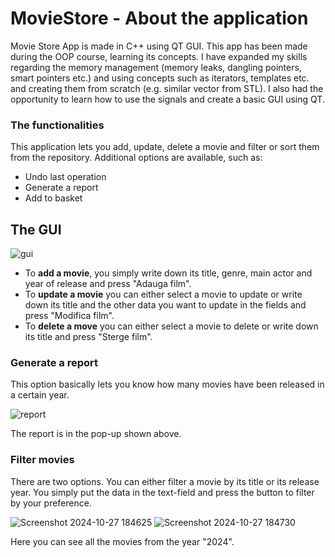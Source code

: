 # MovieStore - About the application
Movie Store App is made in C++ using QT GUI. This app has been made during the OOP course, learning its concepts. I have expanded my skills regarding the memory management (memory leaks, dangling pointers, smart pointers etc.) and using concepts such as iterators, templates etc. and creating them from scratch (e.g. similar vector from STL).
I also had the opportunity to learn how to use the signals and create a basic GUI using QT.
### The functionalities

This application lets you add, update, delete a movie and filter or sort them from the repository. Additional options are available, such as:
- Undo last operation
- Generate a report
- Add to basket

## The GUI 
![gui](https://github.com/user-attachments/assets/c353c883-a1c8-4bab-a2a4-4d90f616b53d)
- To **add a movie**, you simply write down its title, genre, main actor and year of release and press "Adauga film".
- To **update a movie** you can either select a movie to update or write down its title and the other data you want to update in the fields and press "Modifica film".
- To **delete a move** you can either select a movie to delete or write down its title and press "Sterge film".

### Generate a report
This option basically lets you know how many movies have been released in a certain year.

![report](https://github.com/user-attachments/assets/13af06c7-5751-41c0-84a9-4d18379a6124)

The report is in the pop-up shown above.

### Filter movies
There are two options. You can either filter a movie by its title or its release year.
You simply put the data in the text-field and press the button to filter by your preference.

![Screenshot 2024-10-27 184625](https://github.com/user-attachments/assets/7ba924a3-9fb6-4e3a-934f-e95589df8b60)
![Screenshot 2024-10-27 184730](https://github.com/user-attachments/assets/7e1de392-3ec5-4777-ac22-90a8d08c5105)

Here you can see all the movies from the year "2024".
